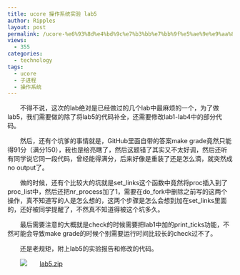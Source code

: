 ```yaml
---
title: ucore 操作系统实验 lab5
author: Ripples
layout: post
permalink: /ucore-%e6%93%8d%e4%bd%9c%e7%b3%bb%e7%bb%9f%e5%ae%9e%e9%aa%8c-lab5/
views:
  - 355
categories:
  - technology
tags:
  - ucore
  - 子进程
  - 操作系统
---
```

<p style="text-indent: 2em;">
  不得不说，这次的lab绝对是已经做过的几个lab中最麻烦的一个，为了做lab5，我们需要做的除了将lab5的代码补全，还需要修改lab1-lab4中的部分代码。
</p>

<p style="text-indent: 2em;">
  然后，还有个坑爹的事情就是，GitHub里面自带的答案make grade竟然只能得91分（满分150），我也是给亮瞎了，然后这题错了其实又不太好调，然后还听有同学说它同一段代码，曾经能得满分，后来好像是重装了还是怎么滴，就突然成no output了。
</p>

<!--more-->

<p style="text-indent: 2em;">
  做的时候，还有个比较大的坑就是set_links这个函数中竟然将proc插入到了proc_list中，然后还把nr_process加了1，需要在do_fork中删除之前写的这两个操作，真不知道写的人是怎么想的，这两个步骤是怎么会想到加在set_links里面的，还好被同学提醒了，不然真不知道得被这个坑多久。
</p>

<p style="text-indent: 2em;">
  最后需要注意的大概就是check的时候需要把lab1中加的print_ticks功能，不然可能会导致make grade的时候个别需要运行时间比较长的check过不了。
</p>

<p style="text-indent: 2em;">
  还是老规矩，附上lab5的实验报告和修改的代码。
</p>

<p style="line-height: 16px; text-indent: 2em;">
  <img src="http://geekjayvic.sinaapp.com/wp-content/plugins/wp-ueditor2/ueditor/dialogs/attachment/fileTypeImages/icon_rar.gif" /><a href="http://geekjayvic-wordpress.stor.sinaapp.com/uploads/2014/12/lab51.zip">lab5.zip</a>
</p>
